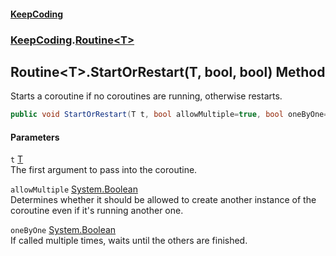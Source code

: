 #### [KeepCoding](index.md 'index')
### [KeepCoding](KeepCoding.md 'KeepCoding').[Routine&lt;T&gt;](Routine_T_.md 'KeepCoding.Routine&lt;T&gt;')
## Routine&lt;T&gt;.StartOrRestart(T, bool, bool) Method
Starts a coroutine if no coroutines are running, otherwise restarts.  
```csharp
public void StartOrRestart(T t, bool allowMultiple=true, bool oneByOne=false);
```
#### Parameters
<a name='KeepCoding_Routine_T__StartOrRestart(T_bool_bool)_t'></a>
`t` [T](Routine_T_.md#KeepCoding_Routine_T__T 'KeepCoding.Routine&lt;T&gt;.T')  
The first argument to pass into the coroutine.
  
<a name='KeepCoding_Routine_T__StartOrRestart(T_bool_bool)_allowMultiple'></a>
`allowMultiple` [System.Boolean](https://docs.microsoft.com/en-us/dotnet/api/System.Boolean 'System.Boolean')  
Determines whether it should be allowed to create another instance of the coroutine even if it's running another one.
  
<a name='KeepCoding_Routine_T__StartOrRestart(T_bool_bool)_oneByOne'></a>
`oneByOne` [System.Boolean](https://docs.microsoft.com/en-us/dotnet/api/System.Boolean 'System.Boolean')  
If called multiple times, waits until the others are finished.
  
